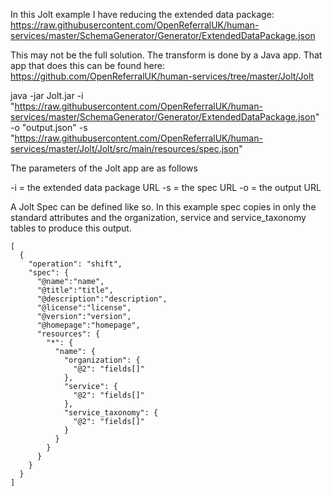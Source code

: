 In this Jolt example I have reducing the extended data package: https://raw.githubusercontent.com/OpenReferralUK/human-services/master/SchemaGenerator/Generator/ExtendedDataPackage.json

This may not be the full solution. The transform is done by a  Java app. That app that does this can be found here: https://github.com/OpenReferralUK/human-services/tree/master/Jolt/Jolt

java -jar Jolt.jar -i "https://raw.githubusercontent.com/OpenReferralUK/human-services/master/SchemaGenerator/Generator/ExtendedDataPackage.json" -o "output.json" -s "https://raw.githubusercontent.com/OpenReferralUK/human-services/master/Jolt/Jolt/src/main/resources/spec.json"

The parameters of the Jolt app are as follows

-i = the extended data package URL
-s = the spec URL
-o = the output URL

A Jolt Spec can be defined like so. In this example spec copies in only the standard attributes and the organization, service and service_taxonomy tables to produce this output.

```` 
[
  {
    "operation": "shift",
    "spec": {
      "@name":"name",
      "@title":"title",
      "@description":"description",
      "@license":"license",
      "@version":"version",
      "@homepage":"homepage",
      "resources": {
        "*": {
          "name": {
            "organization": {
              "@2": "fields[]"
            },
            "service": {
              "@2": "fields[]"
            },
            "service_taxonomy": {
              "@2": "fields[]"
            }
          }
        }
      }
    }
  }
]
````